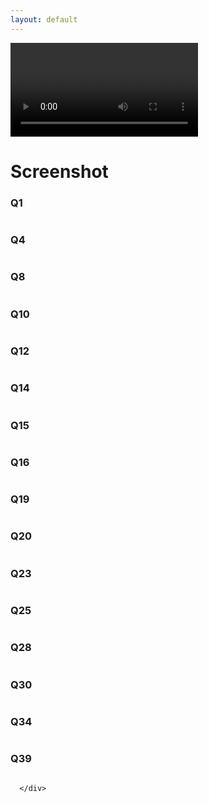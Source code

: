 ```yaml
---
layout: default
---
```


<body onload="checking();"> 
    <div class="container">
    <video autoplay loop id="background" class="videoPlayer">
        <source src="https://drive.google.com/uc?export=view&id=17ygkkkTDZb219cgsmglfod33qP8PGW58" type="video/mp4">
    </video>
    </div>
    <div style:"z-index: 2;">

# Screenshot



### Q1

```

```

### Q4

```

```

### Q8

```

```

### Q10

```

```

### Q12

```

```

### Q14

```

```

### Q15

```

```

### Q16

```

```

### Q19

```

```

### Q20

```

```

### Q23

```

```

### Q25

```

```

### Q28

```

```

### Q30

```

```

### Q34

```

```

### Q39

```

```

      
      </div>
</body>
